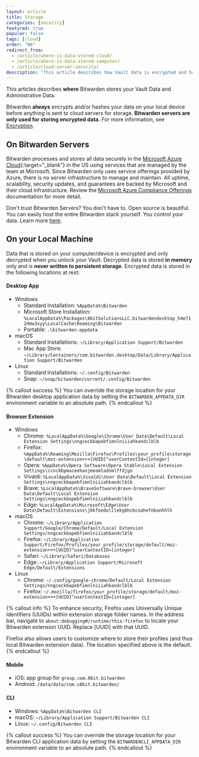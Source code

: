 ```yaml
---
layout: article
title: Storage
categories: [security]
featured: true
popular: false
tags: [cloud]
order: "06"
redirect_from:
  - /article/where-is-data-stored-cloud/
  - /article/where-is-data-stored-computer/
  - /article/cloud-server-security/
description: "This article describes how Vault data is encrypted and hashed on local devices before being sent to the Cloud for secure storage."
---
```


This articles describes **where** Bitwarden stores your Vault Data and Administrative Data.

Bitwarden **always** encrypts and/or hashes your data on your local device before anything is sent to cloud servers for storage. **Bitwarden servers are only used for storing encrypted data.** For more information, see [Encryption]({{site.baseurl}}/article/what-encryption-is-used/).

## On Bitwarden Servers

Bitwarden processes and stores all data securely in the [Microsoft Azure Cloud](https://en.wikipedia.org/wiki/Microsoft_Azure){:target="\_blank"} in the US using services that are managed by the team at Microsoft. Since Bitwarden only uses service offerings provided by Azure, there is no server infrastructure to manage and maintain. All uptime, scalability, security updates, and guarantees are backed by Microsoft and their cloud infrastructure. Review the [Microsoft Azure Compliance Offerings](https://azure.microsoft.com/en-us/resources/microsoft-azure-compliance-offerings/) documentation for more detail.

Don't trust Bitwarden Servers? You don't have to. Open source is beautiful. You can easily host the entire Bitwarden stack yourself. You control your data. Learn more [here]({{site.baseurl}}/article/install-on-premise/).
## On your Local Machine

Data that is stored on your computer/device is encrypted and only decrypted when you unlock your Vault. Decrypted data is stored **in memory** only and is **never written to persistent storage**. Encrypted data is stored in the following locations at rest:

#### Desktop App

- Windows
  - Standard Installation: `%AppData%\Bitwarden`
  - Microsoft Store Installation: `%LocalAppData%\Packages\8bitSolutionsLLC.bitwardendesktop_h4e712dmw3xyy\LocalCache\Roaming\Bitwarden`
  - Portable: `.\bitwarden-appdata`
- macOS
  - Standard Installations: `~/Library/Application Support/Bitwarden`
  - Mac App Store: `~/Library/Containers/com.bitwarden.desktop/Data/Library/Application Support/Bitwarden`
- Linux
  - Standard Installations: `~/.config/Bitwarden`
  - Snap: `~/snap/bitwarden/current/.config/Bitwarden`

{% callout success %}
You can override the storage location for your Bitwarden desktop application data by setting the `BITWARDEN_APPDATA_DIR` environment variable to an absolute path.
{% endcallout %}

#### Browser Extension

- Windows
  - Chrome: `%LocalAppData%\Google\Chrome\User Data\Default\Local Extension Settings\nngceckbapebfimnlniiiahkandclblb`
  - Firefox: `%AppData%\Roaming\Mozilla\Firefox\Profiles\your_profile\storage\default\moz-extension+++[UUID]^userContextId=[integer]`
  - Opera: `%AppData%\Opera Software\Opera Stable\Local Extension Settings\ccnckbpmaceehanjmeomladnmlffdjgn`
  - Vivaldi: `%LocalAppData%\Vivaldi\User Data\Default\Local Extension Settings\nngceckbapebfimnlniiiahkandclblb`
  - Brave: `%LocalAppData%\BraveSoftware\Brave-browser\User Data\Default\Local Extension Settings\nngceckbapebfimnlniiiahkandclblb`
  - Edge: `%LocalAppData%\Microsoft\Edge\User Data\Default\Extensions\jbkfoedolllekgbhcbcoahefnbanhhlh`
- macOS
  - Chrome: `~/Library/Application Support/Google/Chrome/Default/Local Extension Settings/nngceckbapebfimnlniiiahkandclblb`
  - Firefox: `~/Library/Application Support/Firefox/Profiles/your_profile/storage/default/moz-extension+++[UUID]^userContextID=[integer]`
  - Safari: `~/Library/Safari/Databases`
  - Edge: `~/Library/Application Support/Microsoft Edge/Default/Extensions`
- Linux
  - Chrome: `~/.config/google-chrome/Default/Local Extension Settings/nngceckbapebfimnlniiiahkandclblb`
  - Firefox: `~/.mozilla/firefox/your_profile/storage/default/moz-extension+++[UUID]^userContextID=[integer]`

{% callout info %}
To enhance security, Firefox uses Universally Unique Identifiers (UUIDs) within extension storage folder names. In the address bar, navigate to `about:debugging#/runtime/this-firefox` to locate your Bitwarden extension UUID. Replace [UUID] with that UUID.

Firefox also allows users to customize where to store their profiles (and thus local Bitwarden extension data). The location specified above is the default.
{% endcallout %}

#### Mobile

- iOS: app group for `group.com.8bit.bitwarden`
- Android: `/data/data/com.x8bit.bitwarden/`

#### CLI

- Windows: `%AppData%\Bitwarden CLI`
- macOS: `~/Library/Application Support/Bitwarden CLI`
- Linux: `~/.config/Bitwarden CLI`

{% callout success %}
You can override the storage location for your Bitwarden CLI application data by setting the `BITWARDENCLI_APPDATA_DIR` environment variable to an absolute path.
{% endcallout %}
